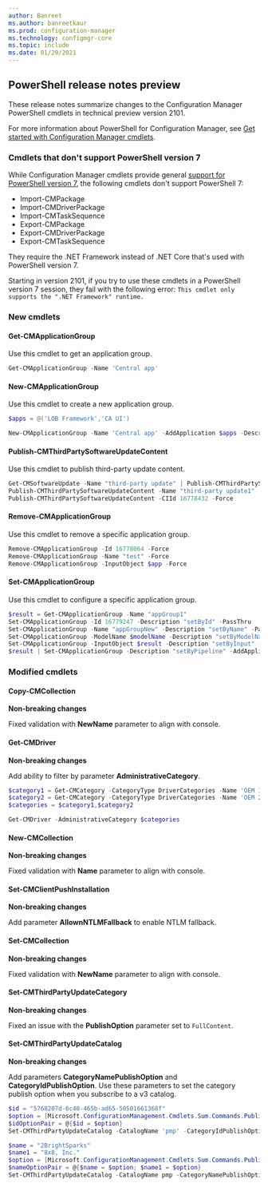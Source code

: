 ```yaml
---
author: Banreet
ms.author: banreetkaur
ms.prod: configuration-manager
ms.technology: configmgr-core
ms.topic: include
ms.date: 01/29/2021
---
```


## <a name="bkmk_powershell"></a> PowerShell release notes preview

<!--8905809-->

These release notes summarize changes to the Configuration Manager PowerShell cmdlets in technical preview version 2101.

For more information about PowerShell for Configuration Manager, see [Get started with Configuration Manager cmdlets](/powershell/sccm/overview).

### Cmdlets that don't support PowerShell version 7

<!-- 6337796 -->
While Configuration Manager cmdlets provide general [support for PowerShell version 7](/powershell/sccm/overview#support-for-powershell-version-7), the following cmdlets don't support PowerShell 7:

- Import-CMPackage
- Import-CMDriverPackage
- Import-CMTaskSequence
- Export-CMPackage
- Export-CMDriverPackage
- Export-CMTaskSequence

They require the .NET Framework instead of .NET Core that's used with PowerShell version 7.

Starting in version 2101, if you try to use these cmdlets in a PowerShell version 7 session, they fail with the following error: `This cmdlet only supports the ".NET Framework" runtime.`

### New cmdlets

#### Get-CMApplicationGroup

Use this cmdlet to get an application group.

```powershell
Get-CMApplicationGroup -Name 'Central app'
```

#### New-CMApplicationGroup

Use this cmdlet to create a new application group.

```powershell
$apps = @('LOB Framework','CA UI')

New-CMApplicationGroup -Name 'Central app' -AddApplication $apps -Description 'Central app group' -Publisher 'Contoso IT' -SoftwareVersion '1.1.2' -ReleaseDate (Get-Date) -AddOwner 'jqpublic' -AddSupportContact 'jdoe' -LocalizedAppGroupName 'Central app'
```

#### Publish-CMThirdPartySoftwareUpdateContent

Use this cmdlet to publish third-party update content.

```powershell
Get-CMSoftwareUpdate -Name "third-party update" | Publish-CMThirdPartySoftwareUpdateContent
Publish-CMThirdPartySoftwareUpdateContent -Name "third-party update1"
Publish-CMThirdPartySoftwareUpdateContent -CIId 16778432 -Force
```

#### Remove-CMApplicationGroup

Use this cmdlet to remove a specific application group.

```powershell
Remove-CMApplicationGroup -Id 16778064 -Force
Remove-CMApplicationGroup -Name "test" -Force
Remove-CMApplicationGroup -InputObject $app -Force
```

#### Set-CMApplicationGroup

Use this cmdlet to configure a specific application group.

```powershell
$result = Get-CMApplicationGroup -Name "appGroup1"
Set-CMApplicationGroup -Id 16779247 -Description "setById" -PassThru
Set-CMApplicationGroup -Name "appGroupNew" -Description "setByName" -PassThru
Set-CMApplicationGroup -ModelName $modelName -Description "setByModelName" -PassThru
Set-CMApplicationGroup -InputObject $result -Description "setByInput" -RemoveApplication $removeApp -PassThru
$result | Set-CMApplicationGroup -Description "setByPipeline" -AddApplication $removeApp -PassThru
```

### Modified cmdlets

#### Copy-CMCollection

**Non-breaking changes**

Fixed validation with **NewName** parameter to align with console.

#### Get-CMDriver

**Non-breaking changes**

Add ability to filter by parameter **AdministrativeCategory**.

```powershell
$category1 = Get-CMCategory -CategoryType DriverCategories -Name 'OEM 1'
$category2 = Get-CMCategory -CategoryType DriverCategories -Name 'OEM 2'
$categories = $category1,$category2

Get-CMDriver -AdministrativeCategory $categories
```

#### New-CMCollection

**Non-breaking changes**

Fixed validation with **Name** parameter to align with console.

#### Set-CMClientPushInstallation

**Non-breaking changes**

Add parameter **AllownNTLMFallback** to enable NTLM fallback.

#### Set-CMCollection

**Non-breaking changes**

Fixed validation with **NewName** parameter to align with console.

#### Set-CMThirdPartyUpdateCategory

**Non-breaking changes**

Fixed an issue with the **PublishOption** parameter set to `FullContent`.

#### Set-CMThirdPartyUpdateCatalog

**Non-breaking changes**

Add parameters **CategoryNamePublishOption** and **CategoryIdPublishOption**. Use these parameters to set the category publish option when you subscribe to a v3 catalog.

```powershell
$id = "5768207d-6c40-465b-ad65-50501661368f"
$option = [Microsoft.ConfigurationManagement.Cmdlets.Sum.Commands.PublishOptionType]::MetadataOnly
$idOptionPair = @{$id = $option}
Set-CMThirdPartyUpdateCatalog -CatalogName 'pmp' -CategoryIdPublishOption $idOptionPair -Subscribe -Force
```

```powershell
$name = "2BrightSparks"
$name1 = "8x8, Inc."
$option = [Microsoft.ConfigurationManagement.Cmdlets.Sum.Commands.PublishOptionType]::MetadataOnly
$nameOptionPair = @{$name = $option; $name1 = $option}
Set-CMThirdPartyUpdateCatalog -CatalogName pmp -CategoryNamePublishOption $nameOptionPair -Subscribe -Force
```
